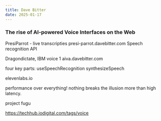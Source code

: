 ```yaml
---
title: Dave Bitter
date: 2025-01-17
---
```


### The rise of AI-powered Voice Interfaces on the Web

PresiParrot - live transcripties
presi-parrot.davebitter.com
Speech recognition API

Dragondictate, IBM voice
1
aiva.davebitter.com

four key parts:
useSpeechRecognition
synthesizeSpeech

elevenlabs.io

performance over everything! nothing breaks the illusion more than high latency.

project fugu

https://techhub.iodigital.com/tags/voice